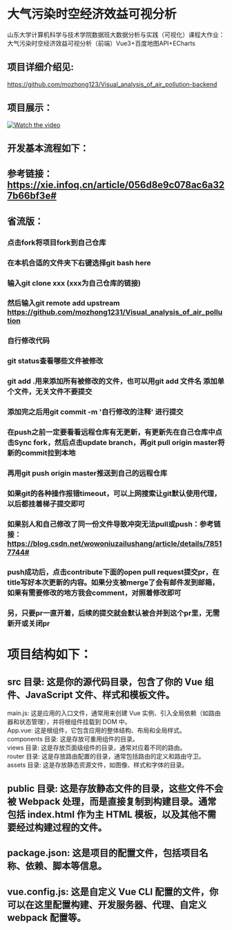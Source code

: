 # 大气污染时空经济效益可视分析
山东大学计算机科学与技术学院数据班大数据分析与实践（可视化）课程大作业：大气污染时空经济效益可视分析（前端）Vue3+百度地图API+ECharts
## 项目详细介绍见:
https://github.com/mozhong123/Visual_analysis_of_air_pollution-backend
## 项目展示：
[![Watch the video](https://img.youtube.com/vi/_p6OPUBtzNQ/maxresdefault.jpg)](https://youtu.be/_p6OPUBtzNQ)
## 开发基本流程如下：                 
## 参考链接：https://xie.infoq.cn/article/056d8e9c078ac6a327b66bf3e#
## 省流版：
### 点击fork将项目fork到自己仓库
### 在本机合适的文件夹下右键选择git bash here
### 输入git clone xxx    (xxx为自己仓库的链接)
### 然后输入git remote add upstream https://github.com/mozhong1231/Visual_analysis_of_air_pollution
### 自行修改代码
### git status查看哪些文件被修改
### git add .用来添加所有被修改的文件，也可以用git add 文件名 添加单个文件，无关文件不要提交
### 添加完之后用git commit -m '自行修改的注释'  进行提交
### 在push之前一定要看看远程仓库有无更新，有更新先在自己仓库中点击Sync fork，然后点击update branch，再git pull origin master将新的commit拉到本地
### 再用git push origin master推送到自己的远程仓库
### 如果git的各种操作报错timeout，可以上网搜索让git默认使用代理，以后都挂着梯子提交即可
### 如果别人和自己修改了同一份文件导致冲突无法pull或push：参考链接：https://blog.csdn.net/wowoniuzailushang/article/details/78517744#
### push成功后，点击contribute下面的open pull request提交pr，在title写好本次更新的内容。如果分支被merge了会有邮件发到邮箱，如果有需要修改的地方我会comment，对照着修改即可
### 另，只要pr一直开着，后续的提交就会默认被合并到这个pr里，无需新开或关闭pr

# 项目结构如下：
## src 目录: 这是你的源代码目录，包含了你的 Vue 组件、JavaScript 文件、样式和模板文件。
main.js: 这是应用的入口文件，通常用来创建 Vue 实例、引入全局依赖（如路由器和状态管理），并将根组件挂载到 DOM 中。<br>
App.vue: 这是根组件，它包含应用的整体结构、布局和全局样式。<br>
components 目录: 这是存放可重用组件的目录。<br>
views 目录: 这是存放页面级组件的目录，通常对应着不同的路由。<br>
router 目录: 这是存放路由配置的目录，通常包括路由的定义和路由守卫。<br>
assets 目录: 这是存放静态资源文件，如图像、样式和字体的目录。<br>
## public 目录: 这是存放静态文件的目录，这些文件不会被 Webpack 处理，而是直接复制到构建目录。通常包括 index.html 作为主 HTML 模板，以及其他不需要经过构建过程的文件。
## package.json: 这是项目的配置文件，包括项目名称、依赖、脚本等信息。
## vue.config.js: 这是自定义 Vue CLI 配置的文件，你可以在这里配置构建、开发服务器、代理、自定义 webpack 配置等。
